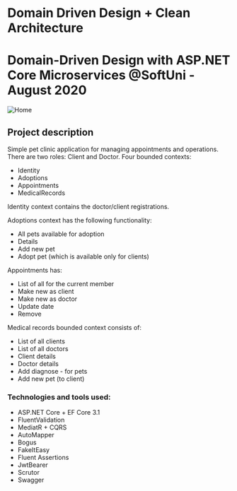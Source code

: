 # Domain Driven Design + Clean Architecture
# Domain-Driven Design with ASP.NET Core Microservices @SoftUni - August 2020

![Home](https://i.imgur.com/W4xqEl0.jpg)

## Project description

Simple pet clinic application for managing appointments and operations.
There are two roles: Client and Doctor.
Four bounded contexts:
- Identity
- Adoptions
- Appointments
- MedicalRecords

Identity context contains the doctor/client registrations.

Adoptions context has the following functionality:
- All pets available for adoption
- Details
- Add new pet
- Adopt pet (which is available only for clients)

Appointments has:
- List of all for the current member
- Make new as client
- Make new as doctor
- Update date
- Remove

Medical records bounded context consists of:
- List of all clients
- List of all doctors
- Client details
- Doctor details
- Add diagnose - for pets
- Add new pet (to client)

### Technologies and tools used:
- ASP.NET Core + EF Core 3.1
- FluentValidation
- MediatR + CQRS
- AutoMapper
- Bogus
- FakeItEasy
- Fluent Assertions
- JwtBearer
- Scrutor
- Swagger
